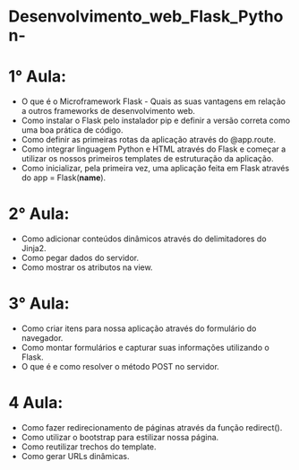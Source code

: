 # Desenvolvimento_web_Flask_Python-

# 1° Aula:

- O que é o Microframework Flask - Quais as suas vantagens em relação a outros frameworks de desenvolvimento web.
- Como instalar o Flask pelo instalador pip e definir a versão correta como uma boa prática de código.
- Como definir as primeiras rotas da aplicação através do @app.route.
- Como integrar linguagem Python e HTML através do Flask e começar a utilizar os nossos primeiros templates de estruturação da aplicação.
- Como inicializar, pela primeira vez, uma aplicação feita em Flask através do app = Flask(__name__).

# 2° Aula:

- Como adicionar conteúdos dinâmicos através do delimitadores do Jinja2.
- Como pegar dados do servidor.
- Como mostrar os atributos na view.

# 3° Aula: 

- Como criar itens para nossa aplicação através do formulário do navegador.
- Como montar formulários e capturar suas informações utilizando o Flask.
- O que é e como resolver o método POST no servidor.

# 4 Aula:

- Como fazer redirecionamento de páginas através da função redirect().
- Como utilizar o bootstrap para estilizar nossa página.
- Como reutilizar trechos do template.
- Como gerar URLs dinâmicas.